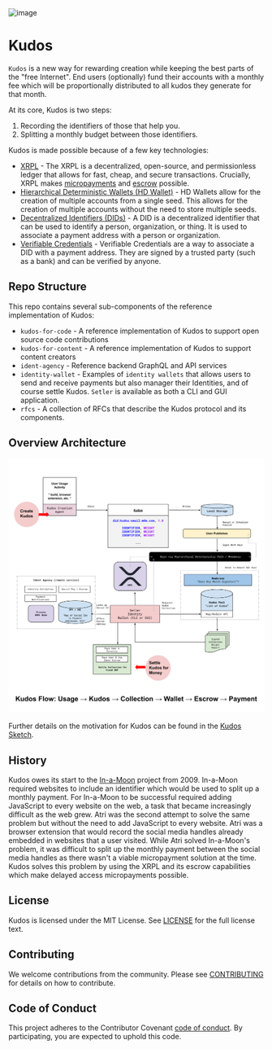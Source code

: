 <img width="956" alt="image" src="https://user-images.githubusercontent.com/170588/227725910-08724854-f961-4f36-ae32-1eb09b7eac00.png">

# Kudos

`Kudos` is a new way for rewarding creation while keeping the best parts of the "free Internet". End users (optionally) fund their accounts with a monthly fee which will be proportionally distributed to all kudos they generate for that month.

At its core, Kudos is two steps:

1. Recording the identifiers of those that help you.
2. Splitting a monthly budget between those identifiers.

Kudos is made possible because of a few key technologies:

- [XRPL](https://xrpl.org/) - The XRPL is a decentralized, open-source, and permissionless ledger that allows for fast, cheap, and secure transactions. Crucially, XRPL makes [micropayments](https://xrpl.org/currency-formats.html#xrp-amounts) and [escrow](https://xrpl.org/escrow.html) possible.
- [Hierarchical Deterministic Wallets (HD Wallet)](https://github.com/bitcoin/bips/blob/master/bip-0032.mediawiki) - HD Wallets allow for the creation of multiple accounts from a single seed. This allows for the creation of multiple accounts without the need to store multiple seeds.
- [Decentralized Identifiers (DIDs)](https://www.w3.org/TR/did-core/) - A DID is a decentralized identifier that can be used to identify a person, organization, or thing. It is used to associate a payment address with a person or organization.
- [Verifiable Credentials](https://www.w3.org/TR/vc-data-model/) - Verifiable Credentials are a way to associate a DID with a payment address. They are signed by a trusted party (such as a bank) and can be verified by anyone.

## Repo Structure

This repo contains several sub-components of the reference implementation of Kudos:

- `kudos-for-code` - A reference implementation of Kudos to support open source code contributions
- `kudos-for-content` - A reference implementation of Kudos to support content creators
- `ident-agency` - Reference backend GraphQL and API services
- `identity-wallet` - Examples of `identity wallets` that allows users to send and receive payments but also manager their Identities, and of course settle Kudos. `Setler` is available as both a CLI and GUI application.
- `rfcs` - A collection of RFCs that describe the Kudos protocol and its components.

## Overview Architecture

![Overview Flow](./docs/kudos-overview-flow.svg)

Further details on the motivation for Kudos can be found in the [Kudos Sketch](./rfcs/000-kudos-sketch/000-kudos-sketch.md).

## History

Kudos owes its start to the [In-a-Moon](https://www.slideshare.net/mankins/inamoon-overview) project from 2009. In-a-Moon required websites to include an identifier which would be used to split up a monthly payment. For In-a-Moon to be successful required adding JavaScript to every website on the web, a task that became increasingly difficult as the web grew. Atri was the second attempt to solve the same problem but without the need to add JavaScript to every website. Atri was a browser extension that would record the social media handles already embedded in websites that a user visited. While Atri solved In-a-Moon's problem, it was difficult to split up the monthly payment between the social media handles as there wasn't a viable micropayment solution at the time. Kudos solves this problem by using the XRPL and its escrow capabilities which make delayed access micropayments possible.

## License

Kudos is licensed under the MIT License. See [LICENSE](./LICENSE) for the full license text.

## Contributing

We welcome contributions from the community. Please see [CONTRIBUTING](./CONTRIBUTING.md) for details on how to contribute.

## Code of Conduct

This project adheres to the Contributor Covenant [code of conduct](./CODE_OF_CONDUCT.md). By participating, you are expected to uphold this code. 

